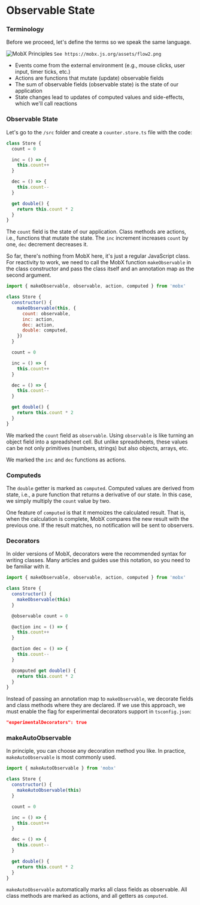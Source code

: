 # Observable State

### Terminology

Before we proceed, let's define the terms so we speak the same language.

![MobX Principles](/flow.png)
`See https://mobx.js.org/assets/flow2.png`

- Events come from the external environment (e.g., mouse clicks, user input, timer ticks, etc.)
- Actions are functions that mutate (update) observable fields
- The sum of observable fields (observable state) is the state of our application
- State changes lead to updates of computed values and side-effects, which we'll call reactions

### Observable State

Let's go to the `/src` folder and create a `counter.store.ts` file with the code:

```js
class Store {
  count = 0

  inc = () => {
    this.count++
  }

  dec = () => {
    this.count--
  }

  get double() {
    return this.count * 2
  }
}
```

The `count` field is the state of our application. Class methods are actions, i.e., functions that mutate the state. The `inc` increment increases `count` by one, `dec` decrement decreases it.

So far, there's nothing from MobX here, it's just a regular JavaScript class. For reactivity to work, we need to call the MobX function `makeObservable` in the class constructor and pass the class itself and an annotation map as the second argument.

```js
import { makeObservable, observable, action, computed } from 'mobx'

class Store {
  constructor() {
    makeObservable(this, {
      count: observable,
      inc: action,
      dec: action,
      double: computed,
    })
  }

  count = 0

  inc = () => {
    this.count++
  }

  dec = () => {
    this.count--
  }

  get double() {
    return this.count * 2
  }
}
```

We marked the `count` field as `observable`. Using `observable` is like turning an object field into a spreadsheet cell. But unlike spreadsheets, these values can be not only primitives (numbers, strings) but also objects, arrays, etc.

We marked the `inc` and `dec` functions as actions.

### Computeds

The `double` getter is marked as `computed`. Computed values are derived from state, i.e., a pure function that returns a derivative of our state. In this case, we simply multiply the `count` value by two.

One feature of `computed` is that it memoizes the calculated result. That is, when the calculation is complete, MobX compares the new result with the previous one. If the result matches, no notification will be sent to observers.

### Decorators

In older versions of MobX, decorators were the recommended syntax for writing classes. Many articles and guides use this notation, so you need to be familiar with it.

```js
import { makeObservable, observable, action, computed } from 'mobx'

class Store {
  constructor() {
    makeObservable(this)
  }

  @observable count = 0

  @action inc = () => {
    this.count++
  }

  @action dec = () => {
    this.count--
  }

  @computed get double() {
    return this.count * 2
  }
}
```

Instead of passing an annotation map to `makeObservable`, we decorate fields and class methods where they are declared. If we use this approach, we must enable the flag for experimental decorators support in `tsconfig.json`:

```json
"experimentalDecorators": true
```

### makeAutoObservable

In principle, you can choose any decoration method you like. In practice, `makeAutoObservable` is most commonly used.

```js
import { makeAutoObservable } from 'mobx'

class Store {
  constructor() {
    makeAutoObservable(this)
  }

  count = 0

  inc = () => {
    this.count++
  }

  dec = () => {
    this.count--
  }

  get double() {
    return this.count * 2
  }
}
```

`makeAutoObservable` automatically marks all class fields as observable. All class methods are marked as actions, and all getters as `computed`.